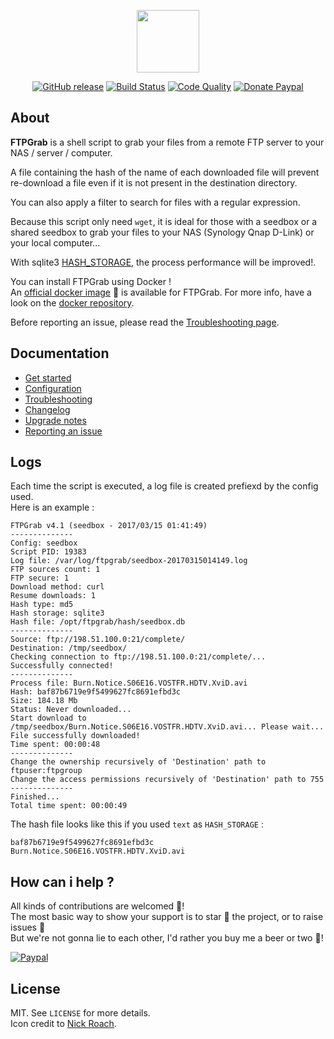 <p align="center"><a href="https://ftpgrab.github.io" target="_blank"><img width="100" src="https://ftpgrab.github.io/img/logo.png"></a></p>

<p align="center">
  <a href="https://github.com/ftpgrab/ftpgrab/releases/latest"><img src="https://img.shields.io/github/release/ftpgrab/ftpgrab.svg?style=flat-square" alt="GitHub release"></a>
  <a href="https://travis-ci.com/ftpgrab/ftpgrab"><img src="https://img.shields.io/travis/com/ftpgrab/ftpgrab/master.svg?style=flat-square" alt="Build Status"></a>
  <a href="https://www.codacy.com/app/ftpgrab/ftpgrab"><img src="https://img.shields.io/codacy/grade/354bfb181fc5482dac1e8f31e8e29af5.svg?style=flat-square" alt="Code Quality"></a>
  <a href="https://www.paypal.com/cgi-bin/webscr?cmd=_s-xclick&hosted_button_id=7NFD44VBNE3VL"><img src="https://img.shields.io/badge/donate-paypal-7057ff.svg?style=flat-square" alt="Donate Paypal"></a>
</p>

## About

**FTPGrab** is a shell script to grab your files from a remote FTP server to your NAS / server / computer.

A file containing the hash of the name of each downloaded file will prevent re-download a file even if it is not present in the destination directory.

You can also apply a filter to search for files with a regular expression.

Because this script only need `wget`, it is ideal for those with a seedbox or a shared seedbox to grab your files to your NAS (Synology Qnap D-Link) or your local computer...

With sqlite3 [HASH_STORAGE](https://ftpgrab.github.io/doc/configuration/#hash_storage), the process performance will be improved!.

You can install FTPGrab using Docker !<br />
An [official docker image](https://hub.docker.com/r/crazymax/ftpgrab/) 🐳 is available for FTPGrab. For more info, have a look on the [docker repository](https://github.com/ftpgrab/docker).

Before reporting an issue, please read the [Troubleshooting page](https://ftpgrab.github.io/doc/troubleshooting).

## Documentation

* [Get started](https://ftpgrab.github.io/doc/get-started)
* [Configuration](https://ftpgrab.github.io/doc/configuration)
* [Troubleshooting](https://ftpgrab.github.io/doc/troubleshooting)
* [Changelog](https://ftpgrab.github.io/doc/changelog)
* [Upgrade notes](https://ftpgrab.github.io/doc/upgrade-notes)
* [Reporting an issue](https://ftpgrab.github.io/doc/reporting-issue)

## Logs

Each time the script is executed, a log file is created prefiexd by the config used.<br />
Here is an example :

```console
FTPGrab v4.1 (seedbox - 2017/03/15 01:41:49)
--------------
Config: seedbox
Script PID: 19383
Log file: /var/log/ftpgrab/seedbox-20170315014149.log
FTP sources count: 1
FTP secure: 1
Download method: curl
Resume downloads: 1
Hash type: md5
Hash storage: sqlite3
Hash file: /opt/ftpgrab/hash/seedbox.db
--------------
Source: ftp://198.51.100.0:21/complete/
Destination: /tmp/seedbox/
Checking connection to ftp://198.51.100.0:21/complete/...
Successfully connected!
--------------
Process file: Burn.Notice.S06E16.VOSTFR.HDTV.XviD.avi
Hash: baf87b6719e9f5499627fc8691efbd3c
Size: 184.18 Mb
Status: Never downloaded...
Start download to /tmp/seedbox/Burn.Notice.S06E16.VOSTFR.HDTV.XviD.avi... Please wait...
File successfully downloaded!
Time spent: 00:00:48
--------------
Change the ownership recursively of 'Destination' path to ftpuser:ftpgroup
Change the access permissions recursively of 'Destination' path to 755
--------------
Finished...
Total time spent: 00:00:49
```

The hash file looks like this if you used `text` as `HASH_STORAGE` :

```console
baf87b6719e9f5499627fc8691efbd3c Burn.Notice.S06E16.VOSTFR.HDTV.XviD.avi
```

## How can i help ?

All kinds of contributions are welcomed :raised_hands:!<br />
The most basic way to show your support is to star :star2: the project, or to raise issues :speech_balloon:<br />
But we're not gonna lie to each other, I'd rather you buy me a beer or two :beers:!

[![Paypal](https://ftpgrab.github.io/img/paypal-donate.png)](https://www.paypal.com/cgi-bin/webscr?cmd=_s-xclick&hosted_button_id=7NFD44VBNE3VL)

## License

MIT. See `LICENSE` for more details.<br />
Icon credit to [Nick Roach](http://www.elegantthemes.com/).
